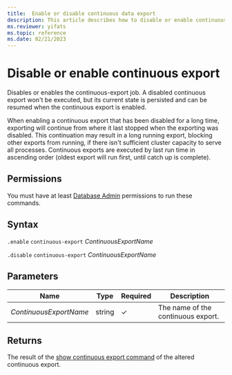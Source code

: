 ```yaml
---
title:  Enable or disable continuous data export
description: This article describes how to disable or enable continuous data export in Azure Data Explorer.
ms.reviewer: yifats
ms.topic: reference
ms.date: 02/21/2023
---
```

# Disable or enable continuous export

Disables or enables the continuous-export job. A disabled continuous export won't be executed, but its current state is persisted and can be resumed when the continuous export is enabled. 

When enabling a continuous export that has been disabled for a long time, exporting will continue from where it last stopped when the exporting was disabled. This continuation may result in a long running export, blocking other exports from running, if there isn't sufficient cluster capacity to serve all processes. 
Continuous exports are executed by last run time in ascending order (oldest export will run first, until catch up is complete). 

## Permissions

You must have at least [Database Admin](../access-control/role-based-access-control.md) permissions to run these commands.

## Syntax

`.enable` `continuous-export` *ContinuousExportName* 

`.disable` `continuous-export` *ContinuousExportName* 

## Parameters

| Name | Type | Required | Description |
|--|--|--|--|
| *ContinuousExportName* | string | &check; | The name of the continuous export. |

## Returns

The result of the [show continuous export command](show-continuous-export.md) of the altered continuous export. 
